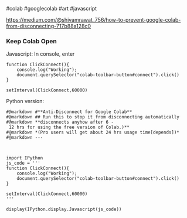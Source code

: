 #colab #googlecolab #art #javascript  

https://medium.com/@shivamrawat_756/how-to-prevent-google-colab-from-disconnecting-717b88a128c0

### Keep Colab Open

Javascript: In console, enter  

```
function ClickConnect(){  
	console.log("Working");   
	document.querySelector("colab-toolbar-button#connect").click()   
}

setInterval(ClickConnect,60000)
```

Python version:

```
#@markdown #**Anti-Disconnect for Google Colab**
#@markdown ## Run this to stop it from disconnecting automatically 
#@markdown **disconnects anyhow after 6 - 12 hrs for using the free version of Colab.)**
#@markdown *(Pro users will get about 24 hrs usage time[depends])*
#@markdown ---

  

import IPython
js_code = '''
function ClickConnect(){
	console.log("Working");
	document.querySelector("colab-toolbar-button#connect").click()
}

setInterval(ClickConnect,60000)
'''

display(IPython.display.Javascript(js_code))
```